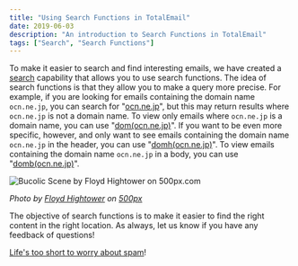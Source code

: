 ```yaml
---
title: "Using Search Functions in TotalEmail"
date: 2019-06-03
description: "An introduction to Search Functions in TotalEmail"
tags: ["Search", "Search Functions"]
---
```


To make it easier to search and find interesting emails, we have created a [search](https://totalemail.io/search) capability that allows you to use search functions. The idea of search functions is that they allow you to make a query more precise. For example, if you are looking for emails containing the domain name `ocn.ne.jp`, you can search for "[ocn.ne.jp](https://totalemail.io/search?q=ocn.ne.jp)", but this may return results where `ocn.ne.jp` is not a domain name. To view only emails where `ocn.ne.jp` is a domain name, you can use "[dom(ocn.ne.jp)](https://totalemail.io/search?q=dom%28ocn.ne.jp%29)". If you want to be even more specific, however, and only want to see emails containing the domain name `ocn.ne.jp` in the header, you can use "[domh(ocn.ne.jp)](https://totalemail.io/search?q=dom%28ocn.ne.jp%29)". To view emails containing the domain name `ocn.ne.jp` in a body, you can use "[domb(ocn.ne.jp)](https://totalemail.io/search?q=domb%28ocn.ne.jp%29)".

<img src='https://drscdn.500px.org/photo/230170813/m%3D900/v2?webp=true&sig=1789d9c324760442ec82e3253467385d33629953b9a3fa34607a9d37ccf5dd2b' alt='Bucolic Scene by Floyd Hightower on 500px.com'>

*Photo by [Floyd Hightower](https://hightower.space/) on [500px](https://500px.com/photo/230170813/bucolic-scene-by-floyd-hightower)*

The objective of search functions is to make it easier to find the right content in the right location. As always, let us know if you have any feedback of questions!

[Life's too short to worry about spam](https://totalemail.io/email/5f9915bd3c3b94bd8e2055784fe794df3427d8ae5897f9d801b462d774f7aea5)!
